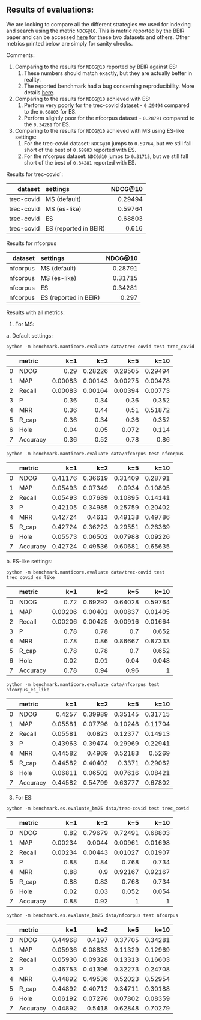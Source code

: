 Results of evaluations:
---

We are looking to compare all the different strategies we used for indexing and search using the metric `NDCG@10`.
This is metric reported by the BEIR paper and can be accessed [here](https://docs.google.com/spreadsheets/d/1L8aACyPaXrL8iEelJLGqlMqXKPX2oSP_R10pZoy77Ns/edit?usp=sharing) for these two datasets and others.
Other metrics printed below are simply for sanity checks.

Comments:
1. Comparing to the results for `NDCG@10` reported by BEIR against ES:
   1. These numbers should match exactly, but they are actually better in reality. 
   2. The reported benchmark had a bug concerning reproducibility. More details [here](https://github.com/UKPLab/beir/issues/58).
2. Comparing to the results for `NDCG@10` achieved with ES:
   1. Perform very poorly for the trec-covid dataset - `0.29494` compared to the `0.68803` for ES.
   2. Perform slightly poor for the nfcorpus dataset - `0.28791` compared to the `0.34281` for ES.
3. Comparing to the results for `NDCG@10` achieved with MS using ES-like settings:
   1. For the trec-covid dataset: `NDCG@10` jumps to `0.59764`, but we still fall short of the best of `0.68803` reported with ES.
   2. For the nfcorpus dataset: `NDCG@10` jumps to `0.31715`, but we still fall short of the best of `0.34281` reported with ES.

Results for trec-covid`:

|    dataset | settings              | NDCG@10 |
|-----------:|:----------------------|--------:|
| trec-covid | MS (default)          | 0.29494 |
| trec-covid | MS (es-like)          | 0.59764 |
| trec-covid | ES                    | 0.68803 |
| trec-covid | ES (reported in BEIR) |   0.616 |

Results for nfcorpus

|    dataset | settings              | NDCG@10 |
|-----------:|:----------------------|--------:|
|   nfcorpus | MS (default)          | 0.28791 |
|   nfcorpus | MS (es-like)          | 0.31715 |
|   nfcorpus | ES                    | 0.34281 |
|   nfcorpus | ES (reported in BEIR) |   0.297 |


Results with all metrics:

1. For MS:

a. Default settings:

```shell
python -m benchmark.manticore.evaluate data/trec-covid test trec_covid
```

|    | metric   |     k=1 |     k=2 |     k=5 |    k=10 |
|---:|:---------|--------:|--------:|--------:|--------:|
|  0 | NDCG     | 0.29    | 0.28226 | 0.29505 | 0.29494 |
|  1 | MAP      | 0.00083 | 0.00143 | 0.00275 | 0.00478 |
|  2 | Recall   | 0.00083 | 0.00164 | 0.00394 | 0.00773 |
|  3 | P        | 0.36    | 0.34    | 0.36    | 0.352   |
|  4 | MRR      | 0.36    | 0.44    | 0.51    | 0.51872 |
|  5 | R_cap    | 0.36    | 0.34    | 0.36    | 0.352   |
|  6 | Hole     | 0.04    | 0.05    | 0.072   | 0.114   |
|  7 | Accuracy | 0.36    | 0.52    | 0.78    | 0.86    |


```shell
python -m benchmark.manticore.evaluate data/nfcorpus test nfcorpus
```

|    | metric   |     k=1 |     k=2 |     k=5 |    k=10 |
|---:|:---------|--------:|--------:|--------:|--------:|
|  0 | NDCG     | 0.41176 | 0.36619 | 0.31409 | 0.28791 |
|  1 | MAP      | 0.05493 | 0.07349 | 0.0934  | 0.10805 |
|  2 | Recall   | 0.05493 | 0.07689 | 0.10895 | 0.14141 |
|  3 | P        | 0.42105 | 0.34985 | 0.25759 | 0.20402 |
|  4 | MRR      | 0.42724 | 0.4613  | 0.49138 | 0.49786 |
|  5 | R_cap    | 0.42724 | 0.36223 | 0.29551 | 0.26369 |
|  6 | Hole     | 0.05573 | 0.06502 | 0.07988 | 0.09226 |
|  7 | Accuracy | 0.42724 | 0.49536 | 0.60681 | 0.65635 |


b. ES-like settings:

```shell
python -m benchmark.manticore.evaluate data/trec-covid test trec_covid_es_like
```

|    | metric   |     k=1 |     k=2 |     k=5 |    k=10 |
|---:|:---------|--------:|--------:|--------:|--------:|
|  0 | NDCG     | 0.72    | 0.69292 | 0.64028 | 0.59764 |
|  1 | MAP      | 0.00206 | 0.00401 | 0.00837 | 0.01405 |
|  2 | Recall   | 0.00206 | 0.00425 | 0.00916 | 0.01664 |
|  3 | P        | 0.78    | 0.78    | 0.7     | 0.652   |
|  4 | MRR      | 0.78    | 0.86    | 0.86667 | 0.87333 |
|  5 | R_cap    | 0.78    | 0.78    | 0.7     | 0.652   |
|  6 | Hole     | 0.02    | 0.01    | 0.04    | 0.048   |
|  7 | Accuracy | 0.78    | 0.94    | 0.96    | 1       |


```shell
python -m benchmark.manticore.evaluate data/nfcorpus test nfcorpus_es_like
```

|    | metric   |     k=1 |     k=2 |     k=5 |    k=10 |
|---:|:---------|--------:|--------:|--------:|--------:|
|  0 | NDCG     | 0.4257  | 0.39989 | 0.35145 | 0.31715 |
|  1 | MAP      | 0.05581 | 0.07796 | 0.10248 | 0.11704 |
|  2 | Recall   | 0.05581 | 0.0823  | 0.12377 | 0.14913 |
|  3 | P        | 0.43963 | 0.39474 | 0.29969 | 0.22941 |
|  4 | MRR      | 0.44582 | 0.4969  | 0.52183 | 0.5269  |
|  5 | R_cap    | 0.44582 | 0.40402 | 0.3371  | 0.29062 |
|  6 | Hole     | 0.06811 | 0.06502 | 0.07616 | 0.08421 |
|  7 | Accuracy | 0.44582 | 0.54799 | 0.63777 | 0.67802 |


3. For ES:

```shell
python -m benchmark.es.evaluate_bm25 data/trec-covid test trec_covid
```

|    | metric   |     k=1 |     k=2 |     k=5 |    k=10 |
|---:|:---------|--------:|--------:|--------:|--------:|
|  0 | NDCG     | 0.82    | 0.79679 | 0.72491 | 0.68803 |
|  1 | MAP      | 0.00234 | 0.0044  | 0.00961 | 0.01698 |
|  2 | Recall   | 0.00234 | 0.00443 | 0.01027 | 0.01907 |
|  3 | P        | 0.88    | 0.84    | 0.768   | 0.734   |
|  4 | MRR      | 0.88    | 0.9     | 0.92167 | 0.92167 |
|  5 | R_cap    | 0.88    | 0.83    | 0.768   | 0.734   |
|  6 | Hole     | 0.02    | 0.03    | 0.052   | 0.054   |
|  7 | Accuracy | 0.88    | 0.92    | 1       | 1       |

```shell
python -m benchmark.es.evaluate_bm25 data/nfcorpus test nfcorpus
```

|    | metric   |     k=1 |     k=2 |     k=5 |    k=10 |
|---:|:---------|--------:|--------:|--------:|--------:|
|  0 | NDCG     | 0.44968 | 0.4197  | 0.37705 | 0.34281 |
|  1 | MAP      | 0.05936 | 0.08833 | 0.11329 | 0.12969 |
|  2 | Recall   | 0.05936 | 0.09328 | 0.13313 | 0.16603 |
|  3 | P        | 0.46753 | 0.41396 | 0.32273 | 0.24708 |
|  4 | MRR      | 0.44892 | 0.49536 | 0.52023 | 0.52954 |
|  5 | R_cap    | 0.44892 | 0.40712 | 0.34711 | 0.30188 |
|  6 | Hole     | 0.06192 | 0.07276 | 0.07802 | 0.08359 |
|  7 | Accuracy | 0.44892 | 0.5418  | 0.62848 | 0.70279 |

